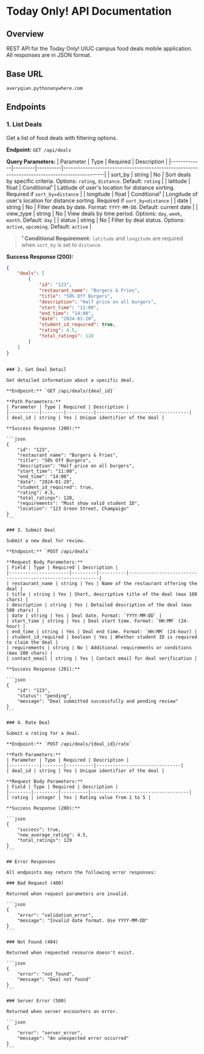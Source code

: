 # Today Only! API Documentation

## Overview

REST API for the Today Only! UIUC campus food deals mobile application. All responses are in JSON format.

## Base URL

`averyqian.pythonanywhere.com`

## Endpoints

### 1. List Deals

Get a list of food deals with filtering options.

**Endpoint:** `GET /api/deals`

**Query Parameters:**
| Parameter | Type | Required | Description |
|-------------|---------|----------|-----------------------------------------------------------------------------------------------|
| sort_by | string | No | Sort deals by specific criteria. Options: `rating`, `distance`. Default: `rating` |
| latitude | float | Conditional¹ | Latitude of user's location for distance sorting. Required if `sort_by=distance` |
| longitude | float | Conditional¹ | Longitude of user's location for distance sorting. Required if `sort_by=distance` |
| date | string | No | Filter deals by date. Format: `YYYY-MM-DD`. Default: current date |
| view_type | string | No | View deals by time period. Options: `day`, `week`, `month`. Default: `day` |
| status | string | No | Filter by deal status. Options: `active`, `upcoming`. Default: `active` |

> **¹ Conditional Requirement:** `latitude` and `longitude` are required when `sort_by` is set to `distance`.

**Success Response (200):**

```json
{
	"deals": [
		{
			"id": "123",
			"restaurant_name": "Burgers & Fries",
			"title": "50% Off Burgers",
			"description": "Half price on all burgers",
			"start_time": "11:00",
			"end_time": "14:00",
			"date": "2024-01-20",
			"student_id_required": true,
			"rating": 4.5,
			"total_ratings": 128
		}
	]
}
```

````

### 2. Get Deal Detail

Get detailed information about a specific deal.

**Endpoint:** `GET /api/deals/{deal_id}`

**Path Parameters:**
| Parameter | Type | Required | Description |
|-----------|--------|----------|----------------------------------|
| deal_id | string | Yes | Unique identifier of the deal |

**Success Response (200):**

```json
{
	"id": "123",
	"restaurant_name": "Burgers & Fries",
	"title": "50% Off Burgers",
	"description": "Half price on all burgers",
	"start_time": "11:00",
	"end_time": "14:00",
	"date": "2024-01-20",
	"student_id_required": true,
	"rating": 4.5,
	"total_ratings": 128,
	"requirements": "Must show valid student ID",
	"location": "123 Green Street, Champaign"
}
```

### 3. Submit Deal

Submit a new deal for review.

**Endpoint:** `POST /api/deals`

**Request Body Parameters:**
| Field | Type | Required | Description |
|----------------------|---------|----------|-----------------------------------------------------------|
| restaurant_name | string | Yes | Name of the restaurant offering the deal |
| title | string | Yes | Short, descriptive title of the deal (max 100 chars) |
| description | string | Yes | Detailed description of the deal (max 500 chars) |
| date | string | Yes | Deal date. Format: `YYYY-MM-DD` |
| start_time | string | Yes | Deal start time. Format: `HH:MM` (24-hour) |
| end_time | string | Yes | Deal end time. Format: `HH:MM` (24-hour) |
| student_id_required | boolean | Yes | Whether student ID is required to claim the deal |
| requirements | string | No | Additional requirements or conditions (max 200 chars) |
| contact_email | string | Yes | Contact email for deal verification |

**Success Response (201):**

```json
{
	"id": "123",
	"status": "pending",
	"message": "Deal submitted successfully and pending review"
}
```

### 4. Rate Deal

Submit a rating for a deal.

**Endpoint:** `POST /api/deals/{deal_id}/rate`

**Path Parameters:**
| Parameter | Type | Required | Description |
|-----------|--------|----------|-------------------------------|
| deal_id | string | Yes | Unique identifier of the deal |

**Request Body Parameters:**
| Field | Type | Required | Description |
|--------|---------|----------|------------------------------------|
| rating | integer | Yes | Rating value from 1 to 5 |

**Success Response (200):**

```json
{
	"success": true,
	"new_average_rating": 4.5,
	"total_ratings": 129
}
```

## Error Responses

All endpoints may return the following error responses:

### Bad Request (400)

Returned when request parameters are invalid.

```json
{
	"error": "validation_error",
	"message": "Invalid date format. Use YYYY-MM-DD"
}
```

### Not Found (404)

Returned when requested resource doesn't exist.

```json
{
	"error": "not_found",
	"message": "Deal not found"
}
```

### Server Error (500)

Returned when server encounters an error.

```json
{
	"error": "server_error",
	"message": "An unexpected error occurred"
}
```
````
